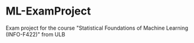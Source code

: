 # ML-ExamProject
Exam project for the course "Statistical Foundations of Machine Learning (INFO-F422)" from ULB
